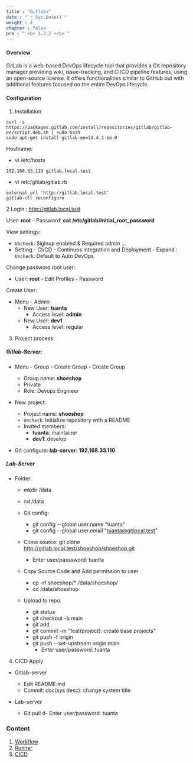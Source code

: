 ```yaml
---
title : "Gitlabs"
date : "`r Sys.Date()`"
weight : 4
chapter : false
pre : " <b> 3.3.2 </b> "
---
```


#### Overview

GitLab is a web-based DevOps lifecycle tool that provides a Git repository manager providing wiki, issue-tracking, and CI/CD pipeline features, using an open-source license. It offers functionalities similar to GitHub but with additional features focused on the entire DevOps lifecycle.

#### Configuration
1. Installation
````linux
curl -s https://packages.gitlab.com/install/repositories/gitlab/gitlab-ee/script.deb.sh | sudo bash
sudo apt-get install gitlab-ee=14.4.1-ee.0
````
Hostname: 
- vi /etc/hosts
````
192.168.33.110 gitlab.local.test
````

- vi /etc/gitlab/gitlab.rb
````
external_url 'http://gitlab.local.test'
gitlab-ctl reconfigure
````
2.Login :  http://gitlab.local.test

User: **root** - Password: **cat /etc/gitlab/initial_root_password**

View settings: 
- `Uncheck`: Siginup enabled & Required admin ...
- Setting - CI/CD - Continuos Integration and Deployment - Expand : `Uncheck`: Default to Auto DevOps

Change password root user:
- User: **root** - Edit Profiles - Password

Create User:
- Menu - Admin 
    - New User: **tuanta**
      - Access level: **admin**
    - New User: **dev1**
      - Access level: regular

3. Project process:
##### Gitlab-Server:

- Menu - Group - Create Group - Create Group 
  - Group name: **shoeshop**
  - Private
  - Role: Devops Engineer

- New project:
  -  Project name: **shoeshop**
  - `Uncheck`: Initialize repository with a README
  - Invited members:
    - **tuanta**: maintainer
    - **dev1**: develop

- Git configure: **lab-server: 192.168.33.110**

##### Lab-Server
- Folder:
    - mkdir /data
    - cd /data
    - Git config:
        - git config --global user.name "tuanta"
        - git config --global user.email "tuanta@gitlocal.test"
    
    - Clone source: git clone http://gitlab.local.test/shoeshop/shoeshop.git
        - Enter user/passsword: tuanta
    
    - Copy Source Code and Add permission to user
        - cp -rf shoeshop/* /data/shoeshop/
        - cd /data/shoeshop

    - Upload to repo:
        - git status
        - git checkout -b main
        - git add .
        - git commit -m "feat(project): create base projects"
        - git push -f origin
        - git push --set-upstream origin main
          - Enter user/password: tuanta

4. CICD Apply
- Gitlab-server
  - Edit README.md
  - Commit: doc(sys desc): change system title

- Lab-server
  - Git pull
    d- Enter user/password: tuanta


### Content

1. [Workflow](3.3.2.1-workflow/)
2. [Runner](3.3.2.2-runner/)
3. [CICD](3.3.2.3-cicd/)